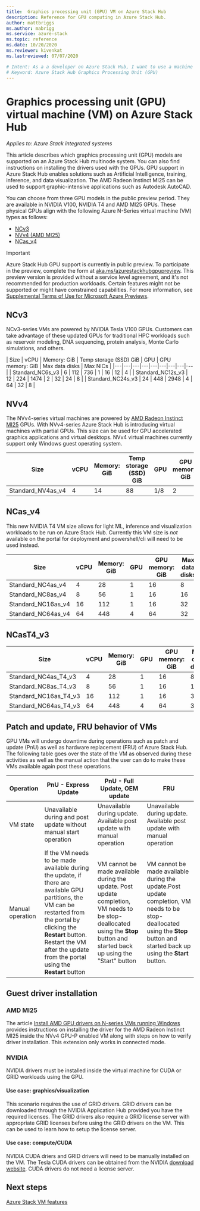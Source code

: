 ```yaml
---
title:  Graphics processing unit (GPU) VM on Azure Stack Hub
description: Reference for GPU computing in Azure Stack Hub.
author: mattbriggs
ms.author: mabrigg
ms.service: azure-stack
ms.topic: reference
ms.date: 10/20/2020
ms.reviewer: kivenkat
ms.lastreviewed: 07/07/2020

# Intent: As a a developer on Azure Stack Hub, I want to use a machine with a Graphics Processing Unit (GPU) in order to deliver an processing intensive visualization application.
# Keyword: Azure Stack Hub Graphics Processing Unit (GPU)
---
```


# Graphics processing unit (GPU) virtual machine (VM) on Azure Stack Hub

*Applies to: Azure Stack integrated systems*

This article describes which graphics processing unit (GPU) models are supported on an Azure Stack Hub multinode system. You can also find instructions on installing the drivers used with the GPUs. GPU support in Azure Stack Hub enables solutions such as Artificial Intelligence, training, inference, and data visualization. The AMD Radeon Instinct MI25 can be used to support graphic-intensive applications such as Autodesk AutoCAD.

You can choose from three GPU models in the public preview period. They are available in NVIDIA V100, NVIDIA T4 and AMD MI25 GPUs. These physical GPUs align with the following Azure N-Series virtual machine (VM) types as follows:
- [NCv3](/azure/virtual-machines/ncv3-series)
- [NVv4 (AMD MI25)](/azure/virtual-machines/nvv4-series)
- [NCas_v4](/azure/virtual-machines/nct4-v3-series)

> [!IMPORTANT]  
> Azure Stack Hub GPU support is currently in public preview. To participate in the preview, complete the form at [aka.ms/azurestackhubgpupreview](https://aka.ms/azurestackhubgpupreview).
> This preview version is provided without a service level agreement, and it's not recommended for production workloads. Certain features might not be supported or might have constrained capabilities.
> For more information, see [Supplemental Terms of Use for Microsoft Azure Previews](https://azure.microsoft.com/support/legal/preview-supplemental-terms/).

## NCv3

NCv3-series VMs are powered by NVIDIA Tesla V100 GPUs. Customers can take advantage of these updated GPUs for traditional HPC workloads such as reservoir modeling, DNA sequencing, protein analysis, Monte Carlo simulations, and others. 

| Size | vCPU | Memory: GiB | Temp storage (SSD) GiB | GPU | GPU memory: GiB | Max data disks | Max NICs |
|---|---|---|---|---|---|---|---|---|
| Standard_NC6s_v3    | 6  | 112 | 736  | 1 | 16 | 12 | 4 |
| Standard_NC12s_v3   | 12 | 224 | 1474 | 2 | 32 | 24 | 8 |
| Standard_NC24s_v3   | 24 | 448 | 2948 | 4 | 64 | 32 | 8 |

## NVv4

The NVv4-series virtual machines are powered by [AMD Radeon Instinct MI25](https://www.amd.com/en/products/professional-graphics/instinct-MI25) GPUs. With NVv4-series Azure Stack Hub is introducing virtual machines with partial GPUs. This size can be used for GPU accelerated graphics applications and virtual desktops. NVv4 virtual machines currently support only Windows guest operating system. 

| Size | vCPU | Memory: GiB | Temp storage (SSD) GiB | GPU | GPU memory: GiB | Max data disks | Max NICs | 
| --- | --- | --- | --- | --- | --- | --- | --- |   
| Standard_NV4as_v4 |4 |14 |88 | 1/8 | 2 | 4 | 2 | 

## NCas_v4

This new NVIDIA T4 VM size allows for light ML, inference and visualization workloads to be run on Azure Stack Hub. Currently this VM size is *not* available on the portal for deployment and powershell/cli will need to be used instead.

| Size | vCPU | Memory: GiB | GPU | GPU memory: GiB | Max data disks | Max NICs | 
| --- | --- | --- | --- | --- | --- | --- |
| Standard_NC4as_v4 |4 |28 | 1 | 16 | 8 | 4 | 
| Standard_NC8as_v4 |8 |56 | 1 | 16 | 16 | 8 | 
| Standard_NC16as_v4 |16 |112 | 1 | 16 | 32 | 8 | 
| Standard_NC64as_v4 |64 |448 | 4 | 64 | 32 | 8 | 

## NCasT4_v3

| Size | vCPU | Memory: GiB | GPU | GPU memory: GiB | Max data disks | Max NICs | 
| --- | --- | --- | --- | --- | --- | --- |
| Standard_NC4as_T4_v3 |4 |28 | 1 | 16 | 8 | 4 | 
| Standard_NC8as_T4_v3 |8 |56 | 1 | 16 | 16 | 8 | 
| Standard_NC16as_T4_v3 |16 |112 | 1 | 16 | 32 | 8 | 
| Standard_NC64as_T4_v3 |64 |448 | 4 | 64 | 32 | 8 |

## Patch and update, FRU behavior of VMs 

GPU VMs will undergo downtime during operations such as patch and update (PnU) as well as hardware replacement (FRU) of Azure Stack Hub. The following table goes over the state of the VM as observed during these activities as well as the manual action that the user can do to make these VMs available again post these operations. 

| Operation | PnU - Express Update | PnU - Full Update, OEM update | FRU | 
| --- | --- | --- | --- | 
| VM state  | Unavailable during and post update without manual start operation | Unavailable during update. Available post update with manual operation | Unavailable during update. Available post update with manual operation| 
| Manual operation | If the VM needs to be made available during the update, if there are available GPU partitions, the VM can be restarted from the portal by clicking the **Restart** button. Restart the VM after the update from the portal using the **Restart** button | VM cannot be made available during the update. Post update completion, VM needs to be stop-deallocated using the **Stop** button and started back up using the "Start" button | VM cannot be made available during the update.Post update completion, VM needs to be stop-deallocated using the **Stop** button and started back up using the **Start** button.| 

## Guest driver installation

### AMD MI25

The article [Install AMD GPU drivers on N-series VMs running Windows](/azure/virtual-machines/windows/n-series-amd-driver-setup) provides instructions on installing the driver for the AMD Radeon Instinct MI25 inside the NVv4 GPU-P enabled VM along with steps on how to verify driver installation. This extension only works in connected mode.

### NVIDIA

NVIDIA drivers must be installed inside the virtual machine for  CUDA or GRID workloads using the GPU.

#### Use case: graphics/visualization

This scenario requires the use of GRID drivers. GRID drivers can be downloaded through the NVIDIA Application Hub provided you have the required licenses. The GRID drivers also require a GRID license server with appropriate GRID licenses before using the GRID drivers on the VM. This can be used to learn how to setup the license server.

#### Use case: compute/CUDA

NVIDIA CUDA driers and GRID drivers will need to be manually installed on the VM. The Tesla CUDA drivers can be obtained from the NVIDIA [download website](https://www.nvidia.com/Download/index.aspx). CUDA drivers do not need a license server.

## Next steps

[Azure Stack VM features](azure-stack-vm-considerations.md)